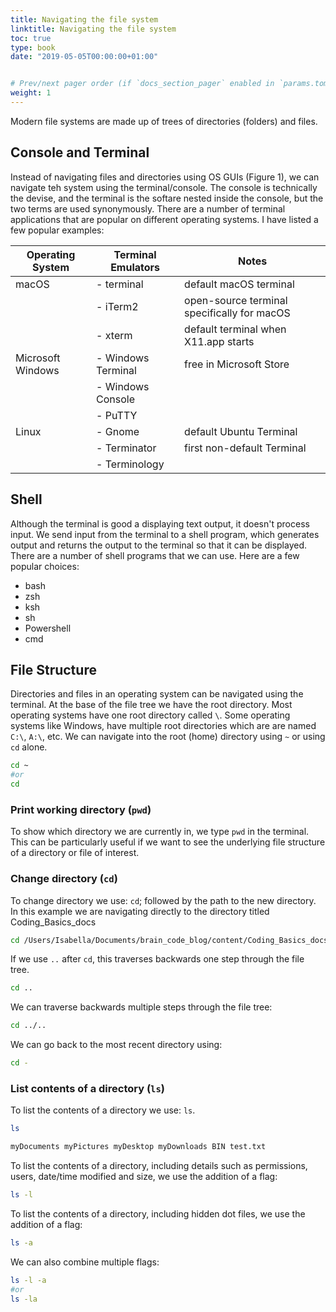 ```yaml
---
title: Navigating the file system
linktitle: Navigating the file system
toc: true
type: book
date: "2019-05-05T00:00:00+01:00"


# Prev/next pager order (if `docs_section_pager` enabled in `params.toml`)
weight: 1
---
```

Modern file systems are made up of trees of directories (folders) and files. 
## Console and Terminal
Instead of navigating files and directories using OS GUIs (Figure 1), we can navigate teh system using the terminal/console. The console is technically the devise, and the terminal is the softare nested inside the console, but the two terms are used synonymously.
There are a number of terminal applications that are popular on different operating systems. I have listed a few popular examples:

| Operating System  | Terminal Emulators      | Notes          								|
| ------------------| ------------------------| --------------------------------------------|
| macOS             | - terminal              | default macOS terminal                      |
| 	                | - iTerm2                | open-source terminal specifically for macOS	|
|                   | - xterm                 | default terminal when X11.app starts        |
| Microsoft Windows | - Windows Terminal      |	free in Microsoft Store						|
|    			    | - Windows Console       |												|
|    			    | - PuTTY                 |												|
| Linux 		    | - Gnome                 | default Ubuntu Terminal                     |
|        		    | - Terminator            | first non-default Terminal                  |
|    			    | - Terminology           |												|

## Shell
Although the terminal is good a displaying text output, it doesn't process input. We send input from the terminal to a shell program, which generates output and returns the output to the terminal so that it can be displayed. There are a number of shell programs that we can use. Here are a few popular choices: 
- bash
- zsh
- ksh
- sh
- Powershell
- cmd

## File Structure
Directories and files in an operating system can be navigated using the terminal. At the base of the file tree we have the root directory. Most operating systems have one root directory called ```\```. Some operating systems like Windows, have multiple root directories which are are named ```C:\```, ```A:\```, etc.
We can navigate into the root (home) directory using ```~``` or using ```cd``` alone.
```bash
cd ~
#or
cd
```
### Print working directory (```pwd```)
To show which directory we are currently in, we type ```pwd``` in the terminal. This can be particularly useful if we want to see the underlying file structure of a directory or file of interest.
### Change directory (```cd```)
To change directory we use: ```cd```; followed by the path to the new directory. In this example we are navigating directly to the directory titled Coding_Basics_docs
```bash
cd /Users/Isabella/Documents/brain_code_blog/content/Coding_Basics_docs
```
If we use ```..``` after ```cd```, this traverses backwards one step through the file tree.
```bash
cd ..
```
We can traverse backwards multiple steps through the file tree: 
```bash
cd ../..
```
We can go back to the most recent directory using:
```bash
cd -
```
### List contents of a directory (```ls```)
To list the contents of a directory we use: ```ls```.
```bash
ls
```
```bash
myDocuments myPictures myDesktop myDownloads BIN test.txt 
```
To list the contents of a directory, including details such as permissions, users, date/time modified and size, we use the addition of a flag: 
```bash
ls -l
```
To list the contents of a directory, including hidden dot files, we use the addition of a flag:
```bash
ls -a
```
We can also combine multiple flags:
```bash
ls -l -a
#or
ls -la
```
